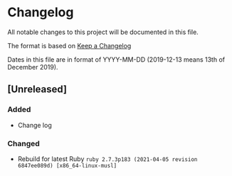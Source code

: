 # Changelog

All notable changes to this project will be documented in this file.

The format is based on [Keep a Changelog](https://keepachangelog.com/en/1.0.0/)

Dates in this file are in format of YYYY-MM-DD (2019-12-13 means 13th of December 2019).

## [Unreleased]

### Added

* Change log

### Changed

* Rebuild for latest Ruby `ruby 2.7.3p183 (2021-04-05 revision 6847ee089d) [x86_64-linux-musl]`

